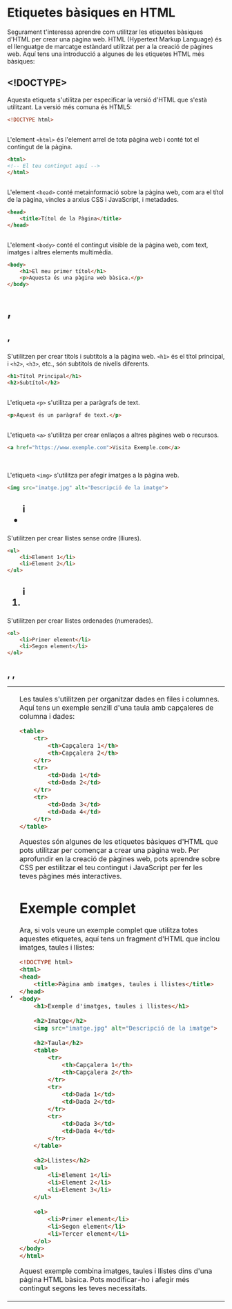 # Etiquetes bàsiques en HTML
Segurament t'interessa aprendre com utilitzar les etiquetes bàsiques d'HTML per crear una pàgina web. HTML (Hypertext Markup Language) és el llenguatge de marcatge estàndard utilitzat per a la creació de pàgines web. Aquí tens una introducció a algunes de les etiquetes HTML més bàsiques:

## <!DOCTYPE>
Aquesta etiqueta s'utilitza per especificar la versió d'HTML que s'està utilitzant. La versió més comuna és HTML5:

```html
<!DOCTYPE html>
```
## <html>
L'element `<html>` és l'element arrel de tota pàgina web i conté tot el contingut de la pàgina.

```html
<html>
<!-- El teu contingut aquí -->
</html>
```

## <head> 
L'element `<head>` conté metainformació sobre la pàgina web, com ara el títol de la pàgina, vincles a arxius CSS i JavaScript, i metadades.

```html
<head>
    <title>Títol de la Pàgina</title>
</head>
```

## <body>
L'element `<body>` conté el contingut visible de la pàgina web, com text, imatges i altres elements multimèdia.

```html
<body>
    <h1>El meu primer títol</h1>
    <p>Aquesta és una pàgina web bàsica.</p>
</body>
```

## <h1>, <h2>, <h3>
S'utilitzen per crear títols i subtítols a la pàgina web. `<h1>` és el títol principal, i `<h2>`, `<h3>`, etc., són subtítols de nivells diferents.

```html
<h1>Títol Principal</h1>
<h2>Subtítol</h2>
```

## <p>
L'etiqueta `<p>` s'utilitza per a paràgrafs de text.

```html
<p>Aquest és un paràgraf de text.</p>
```

## <a>
L'etiqueta `<a>` s'utilitza per crear enllaços a altres pàgines web o recursos.

```html
<a href="https://www.exemple.com">Visita Exemple.com</a>
```

## <img>
L'etiqueta `<img>` s'utilitza per afegir imatges a la pàgina web.

```html
<img src="imatge.jpg" alt="Descripció de la imatge">
```

## <ul> i <li>
S'utilitzen per crear llistes sense ordre (lliures).

```html
<ul>
    <li>Element 1</li>
    <li>Element 2</li>
</ul>
```

## <ol> i <li>
S'utilitzen per crear llistes ordenades (numerades).

```html
<ol>
    <li>Primer element</li>
    <li>Segon element</li>
</ol>
```

## <table>, <tr>, <th>, <td>

Les taules s'utilitzen per organitzar dades en files i columnes. Aquí tens un exemple senzill d'una taula amb capçaleres de columna i dades:

```html
<table>
    <tr>
        <th>Capçalera 1</th>
        <th>Capçalera 2</th>
    </tr>
    <tr>
        <td>Dada 1</td>
        <td>Dada 2</td>
    </tr>
    <tr>
        <td>Dada 3</td>
        <td>Dada 4</td>
    </tr>
</table>
```

Aquestes són algunes de les etiquetes bàsiques d'HTML que pots utilitzar per començar a crear una pàgina web. Per aprofundir en la creació de pàgines web, pots aprendre sobre CSS per estilitzar el teu contingut i JavaScript per fer les teves pàgines més interactives.

# Exemple complet

Ara, si vols veure un exemple complet que utilitza totes aquestes etiquetes, aquí tens un fragment d'HTML que inclou imatges, taules i llistes:

```html
<!DOCTYPE html>
<html>
<head>
    <title>Pàgina amb imatges, taules i llistes</title>
</head>
<body>
    <h1>Exemple d'imatges, taules i llistes</h1>
    
    <h2>Imatge</h2>
    <img src="imatge.jpg" alt="Descripció de la imatge">
    
    <h2>Taula</h2>
    <table>
        <tr>
            <th>Capçalera 1</th>
            <th>Capçalera 2</th>
        </tr>
        <tr>
            <td>Dada 1</td>
            <td>Dada 2</td>
        </tr>
        <tr>
            <td>Dada 3</td>
            <td>Dada 4</td>
        </tr>
    </table>
    
    <h2>Llistes</h2>
    <ul>
        <li>Element 1</li>
        <li>Element 2</li>
        <li>Element 3</li>
    </ul>
    
    <ol>
        <li>Primer element</li>
        <li>Segon element</li>
        <li>Tercer element</li>
    </ol>
</body>
</html>
```

Aquest exemple combina imatges, taules i llistes dins d'una pàgina HTML bàsica. Pots modificar-ho i afegir més contingut segons les teves necessitats.